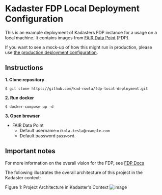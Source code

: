 # Kadaster FDP Local Deployment Configuration

This is an example deployment of Kadasters FDP instance for a usage on a local machine. It contains images from [FAIR Data Point](https://fairdatapoint.readthedocs.io/) (FDP).

If you want to see a mock-up of how this might run in production, please use [the production deployment configuration](https://github.comkad-rowla/fdp-production-deployment).

## Instructions

**1. Clone repository**

```
$ git clone https://github.com/kad-rowla/fdp-local-deployment.git
```

**2. Run docker**

```
$ docker-compose up -d
```

**3. Open browser**

- FAIR Data Point
  - Default username:`nikola.tesla@example.com`
  - Default password `password`.

## Important notes

For more information on the overall vision for the FDP, see [FDP Docs](https://fairdatapoint.readthedocs.io/)

The following illustrates the overall architecture of this project in the Kadaster context:

Figure 1: Project Architecture in Kadaster's Context
![image](https://user-images.githubusercontent.com/74549995/114609469-24703a80-9c9f-11eb-99b7-c17cc1073a09.png)

